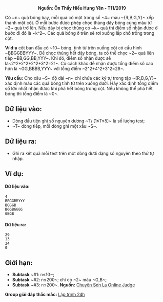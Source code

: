 **<center>Nguồn: Ôn Thầy Hiếu Hưng Yên - T11/2019</center>**

Có ~n~ quả bóng bay, mỗi quả có một trong số ~4~ màu ~\{R,B,G,Y\}~ xếp thành một cột. Ở mỗi bước được phép chọc thủng dãy bóng cùng màu từ ~2~ quả trở lên. Nếu dãy bị chọc thủng có ~k~ quả thì điểm số nhận được ở bước đi đó là ~k^2~. Các quả bóng ở trên sẽ rơi xuống lấp chổ trống trong cột.

**Ví d:ụ** cột ban đầu có ~10~ bóng, tính từ trên xuống cột có cấu hình ~BBGGBBYYY~. Để chọc thủng hết dãy bóng, ta có thể chọc ~2~ quả liên tiếp ~BB,GG,BB,YYY~. Khi đó, điểm số nhận được sẽ là~2^2+2^2+2^2+3^2=21~. Có cách khác để nhận được tổng điểm số cao hơn là ~GG,BBBB,YYY~ với tổng điểm ~2^2+4^2+3^2=29~.

**Yêu cầu:** Cho xâu ~S~ độ dài ~n~ chỉ chứa các ký tự trong tập ~\{R,B,G,Y\}~ xác định màu các quả bóng tính từ trên xuống dưới. Hãy xác định tổng điểm số lớn nhất nhận được khi phá hết bóng trong cột. Nếu không thể phá hết bóng thì tổng điểm là ~0~.

## Dữ liệu vào:
- Dòng đầu tiên ghi số nguyên dương ~T\ (1≤T≤5)~ là số lượng test;
- ~T~ dòng tiếp, mỗi dòng ghi một xâu ~S~.

## Dữ liệu ra:
- Ghi ra kết quả mỗi test trên một dòng dưới dạng số nguyên theo thứ tự nhập.

## Ví dụ:
#### Dữ liệu vào:
```
4
BBGGBBYYY
BGGGB
BGGBGGGG
GBGB
```

#### Dữ liệu ra:
```
29
13
24
0
```

## Giới hạn:
- **Subtask** ~\#1: n≤10~;
- **Subtask** ~\#2: n≤200~; chỉ có ~2~ màu ~G,B~;
- **Subtask** ~\#3: n≤200~.
**Nguồn:** [Chuyên Sơn La Online Judge](http://csloj.ddns.net/)

**Group giải đáp thắc mắc:** [Lập trình 24h](https://www.facebook.com/groups/1386904321519984)